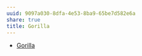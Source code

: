 ```yaml
---
uuid: 9097a030-8dfa-4e53-8ba9-65be7d582e6a
share: true
title: Gorilla
---
```

* [Gorilla](https://gorilla.cs.berkeley.edu/)